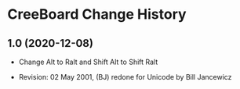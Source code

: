 CreeBoard Change History
====================

1.0 (2020-12-08)
----------------
*  Change Alt to Ralt and Shift Alt to Shift Ralt

* Revision: 02 May 2001, (BJ) redone for Unicode by Bill Jancewicz
